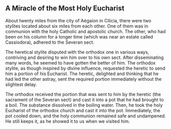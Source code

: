 ## A Miracle of the Most Holy Eucharist

About twenty miles from the city of Aégaion in Cilicia, there were two stylites located about six miles from each other. One of them was in communion with the holy Catholic and apostolic church. The other, who had been on his column for a longer time (which was near an estate called Cassiodora), adhered to the Severan sect. 

The heretical stylite disputed with the orthodox one in various ways, contriving and desiring to win him over to his own sect. After disseminating many words, he seemed to have gotten the better of him. The orthodox stylite, as though inspired by divine influence, requested the heretic to send him a portion of his Eucharist. The heretic, delighted and thinking that he had led the other astray, sent the required portion immediately without the slightest delay. 

The orthodox received the portion that was sent to him by the heretic (the sacrament of the Severan sect) and cast it into a pot that he had brought to a boil. The substance dissolved in the boiling water. Then, he took the holy Eucharist of the orthodox church and cast it into the pot. Immediately, the pot cooled down, and the holy communion remained safe and undampened. He still keeps it, as he showed it to us when we visited him.
